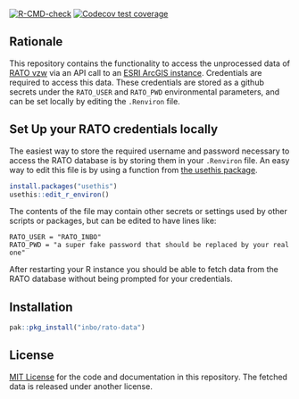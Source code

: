 <!-- badges: start -->
[![R-CMD-check](https://github.com/inbo/rato-data/actions/workflows/R-CMD-check.yaml/badge.svg)](https://github.com/inbo/rato-data/actions/workflows/R-CMD-check.yaml)
[![Codecov test coverage](https://codecov.io/gh/inbo/rato-data/graph/badge.svg)](https://app.codecov.io/gh/inbo/rato-data)
<!-- badges: end -->

## Rationale

This repository contains the functionality to access the unprocessed data of 
[RATO vzw](https://oost-vlaanderen.be/wonen-en-leven/natuur-en-milieu/overlastsoorten/rattenbestrijding-.html) 
via an API call to an [ESRI ArcGIS instance](https://developers.arcgis.com/documentation/).
Credentials are required to access this data. These credentials are stored as a github secrets under the `RATO_USER` and `RATO_PWD` environmental parameters, and can be set locally by editing the `.Renviron` file.

## Set Up your RATO credentials locally

The easiest way to store the required username and password necessary to access the RATO database is by storing them in your `.Renviron` file. An easy way to edit this file is by using a function from [the usethis package](https://usethis.r-lib.org/). 

```r
install.packages("usethis")
usethis::edit_r_environ()
```

The contents of the file may contain other secrets or settings used by other scripts or packages, but can be edited to have lines like:

```
RATO_USER = "RATO_INBO"
RATO_PWD = "a super fake password that should be replaced by your real one"
```

After restarting your R instance you should be able to fetch data from the RATO database without being prompted for your credentials.


## Installation

```r
pak::pkg_install("inbo/rato-data")

```
## License

[MIT License](LICENSE) for the code and documentation in this repository. The fetched data is released under another license.
